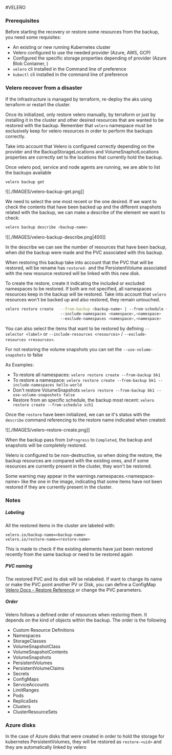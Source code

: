 #VELERO 

### Prerequisites

Before starting the recovery or restore some resources from the backup, you need some requisites: 

* An existing or new running Kubernetes cluster
* Velero configured to use the needed provider (Azure, AWS, GCP)
* Configured the specific storage properties depending of provider (Azure Blob Container, )
*  `velero` cli installed in the Command line of preference
* `kubectl` cli installed in the command line of preference

### Velero recover from a disaster

If the infrastructure is managed by terraform, re-deploy the aks using terraform or restart the cluster. 

Once its initialized, only restore velero manually, by terraform or just by installing it in the cluster and other desired resources that are wanted to be restored with the backup. Remember that `velero` namespace must be exclusively keep for velero resources in order to perform the backups correctly. 

Take into account that Velero is configured correctly depending on the provider and the BackupStorageLocations and VolumeSnaphotLocations properties are correctly set to the locations that currently hold the backup. 

Once velero pod, service and node agents are running, we are able to list the backups available

```bash
velero backup get 
```

![[./IMAGES/velero-backup-get.png]]

We need to select the one most recent or the one desired. 
If we want to check the contents that have been backed up and the different snapshots related with the backup, we can make a describe of the element we want to check: 

```bash
velero backup describe <backup-name>
```

![[./IMAGES/velero-backup-describe.png|400]]

In the describe we can see the number of resources that have been backup, when did the backup were made and the PVC associated with this backup. 

When restoring this backup take into account that the PVC that will be restored, will be rename has `restored-` and the PersistentVolume associated with the new resource restored will be linked with this new disk. 


To create the restore, create it indicating the included or excluded namespaces to be restored. If both are not specified, all namespaces resources keep in the backup will be restored. Take into account that `velero` resources won't be backed up and also restored, they remain untouched. 

```bash
velero restore create   --from-backup <backup-name> | --from-schedule <schedule>
						--include-namespaces <namespace>,<namespace>
						--exclude-namespaces <namespace>,<namespace>
```

You can also select the items that want to be restored by defining `--selector <label>` or `--include-resources <resources>` / `--exclude-resources <resources>`. 

For not restoring the volume snapshots you can set the `--use-volume-snapshots` to false

As Examples: 

* To restore all namespaces: `velero restore create --from-backup bk1`
* To restore a namespace: `velero restore create --from-backup bk1 --include-namespaces hello-world`
* Don't restore VolumeSnapshots `velero restore --from-backup bk1 --use-volume-snaposhots false` 
* Restore from an specific schedule, the backup most recent: `velero restore create --from-schedule sch1`

Once the `restore` have been initialized, we can se it's status with the `describe`  command referencing to the restore name indicated when created: 

![[./IMAGES/velero-restore-create.png]]

When the backup pass from `InProgress` to `Completed`, the backup and snapshots will be completely restored. 

Velero is configured to be non-destructive, so when doing the restore, the backup resources are compared with the existing ones, and if some resources are currently present in the cluster, they won't be restored. 

Some warning may appear in the warnings.namespaces.\<namespace-name\> like the one in the image, indicating that some items have not been restored if they are currently present in the cluster.  

### Notes

##### Labeling

All the restored items in the cluster are labeled with: 
```
velero.io/backup-name=<backup-name>
velero.io/restore-name=<restore-name>
```
This is made to check if the existing elements have just been restored recently from the same backup or need to be restored again 

##### PVC naming

The restored PVC and its disk will be relabeled. If want to change its name or make the PVC point another PV or Disk, you can define a ConfigMap [Velero Docs - Restore Reference](https://velero.io/docs/main/restore-reference/#restore-existing-resource-policy) or change the PVC parameters. 

##### Order

Velero follows a defined order of resources when restoring them. It depends on the kind of objects within the backup. The order is the following

- Custom Resource Definitions
- Namespaces
- StorageClasses
- VolumeSnapshotClass
- VolumeSnapshotContents
- VolumeSnapshots
- PersistentVolumes
- PersistentVolumeClaims
- Secrets
- ConfigMaps
- ServiceAccounts
- LimitRanges
- Pods
- ReplicaSets
- Clusters
- ClusterResourceSets

### Azure disks

In the case of Azure disks that were created in order to hold the storage for kubernetes PersistentVolumes, they will be restored as `restore-<uid>` and they are automatically linked by velero 
